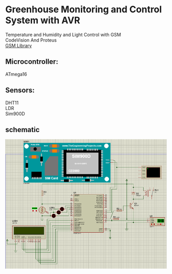 # Greenhouse Monitoring and Control System with AVR
Temperature and Humidity and Light Control with GSM  
CodeVision And Proteus  
<a href="https://www.theengineeringprojects.com/document/gsm-library-proteus/1">GSM Library</a>
## Microcontroller: 
ATmega16
## Sensors:
DHT11  
LDR  
Sim900D  

## schematic
<img src="assests/Proteus.png">


